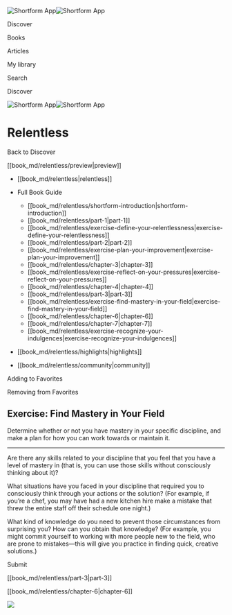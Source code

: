 ![Shortform App](/img/logo.36a2399e.svg)![Shortform App](/img/logo-dark.70c1b072.svg)

Discover

Books

Articles

My library

Search

Discover

![Shortform App](/img/logo.36a2399e.svg)![Shortform App](/img/logo-dark.70c1b072.svg)

# Relentless

Back to Discover

[[book_md/relentless/preview|preview]]

  * [[book_md/relentless|relentless]]
  * Full Book Guide

    * [[book_md/relentless/shortform-introduction|shortform-introduction]]
    * [[book_md/relentless/part-1|part-1]]
    * [[book_md/relentless/exercise-define-your-relentlessness|exercise-define-your-relentlessness]]
    * [[book_md/relentless/part-2|part-2]]
    * [[book_md/relentless/exercise-plan-your-improvement|exercise-plan-your-improvement]]
    * [[book_md/relentless/chapter-3|chapter-3]]
    * [[book_md/relentless/exercise-reflect-on-your-pressures|exercise-reflect-on-your-pressures]]
    * [[book_md/relentless/chapter-4|chapter-4]]
    * [[book_md/relentless/part-3|part-3]]
    * [[book_md/relentless/exercise-find-mastery-in-your-field|exercise-find-mastery-in-your-field]]
    * [[book_md/relentless/chapter-6|chapter-6]]
    * [[book_md/relentless/chapter-7|chapter-7]]
    * [[book_md/relentless/exercise-recognize-your-indulgences|exercise-recognize-your-indulgences]]
  * [[book_md/relentless/highlights|highlights]]
  * [[book_md/relentless/community|community]]



Adding to Favorites 

Removing from Favorites 

## Exercise: Find Mastery in Your Field

Determine whether or not you have mastery in your specific discipline, and make a plan for how you can work towards or maintain it.

* * *

Are there any skills related to your discipline that you feel that you have a level of mastery in (that is, you can use those skills without consciously thinking about it)?

What situations have you faced in your discipline that required you to consciously think through your actions or the solution? (For example, if you’re a chef, you may have had a new kitchen hire make a mistake that threw the entire staff off their schedule one night.)

What kind of knowledge do you need to prevent those circumstances from surprising you? How can you obtain that knowledge? (For example, you might commit yourself to working with more people new to the field, who are prone to mistakes—this will give you practice in finding quick, creative solutions.)

Submit 

[[book_md/relentless/part-3|part-3]]

[[book_md/relentless/chapter-6|chapter-6]]

![](https://bat.bing.com/action/0?ti=56018282&Ver=2&mid=05327a2e-f348-4f66-865a-07b8e22bd739&sid=f30c5e70639211ee87d33f0876d93783&vid=f30c9700639211eeb3a75d830392c94f&vids=0&msclkid=N&pi=0&lg=en-US&sw=800&sh=600&sc=24&nwd=1&tl=Shortform%20%7C%20Book&p=https%3A%2F%2Fwww.shortform.com%2Fapp%2Fbook%2Frelentless%2Fexercise-find-mastery-in-your-field&r=&lt=340&evt=pageLoad&sv=1&rn=81350)
